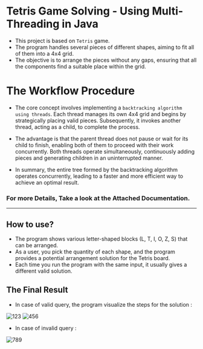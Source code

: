 
# Tetris Game Solving - Using Multi-Threading in Java

- This project is based on `Tetris` game. 
- The program handles several pieces of different shapes, aiming to fit all of them into a 4x4 grid. 
- The objective is to arrange the pieces without any gaps, ensuring that all the components find a suitable place within the grid.

# The Workflow Procedure

- The core concept involves implementing a `backtracking algorithm using threads`. Each thread manages its own 4x4 grid and begins by strategically placing valid pieces. Subsequently, it invokes another thread, acting as a child, to complete the process.

- The advantage is that the parent thread does not pause or wait for its child to finish, enabling both of them to proceed with their work concurrently. Both threads operate simultaneously, continuously adding pieces and generating children in an uninterrupted manner.

- In summary, the entire tree formed by the backtracking algorithm operates concurrently, leading to a faster and more efficient way to achieve an optimal result.


### For more Details, Take a look at the Attached Documentation.
-----
## How to use?

- The program shows various letter-shaped blocks (L, T, I, O, Z, S) that can be arranged.
- As a user, you pick the quantity of each shape, and the program provides a potential arrangement solution for the Tetris board.
- Each time you run the program with the same input, it usually gives a different valid solution.

## The Final Result

- In case of valid query, the program visualize the steps for the solution :
  
![123](https://github.com/Ahmad3oda/SolvingTetris-MultiThreading/assets/104653414/7ac21010-9302-4f5c-a6b6-052d9be918c6)
![456](https://github.com/Ahmad3oda/SolvingTetris-MultiThreading/assets/104653414/9c57668a-64d9-4f4f-b5e4-7366d0416dba)

- In case of invalid query :
  
![789](https://github.com/Ahmad3oda/SolvingTetris-MultiThreading/assets/104653414/056a7b8a-3fe7-4514-a2ad-00b49f80964d)
